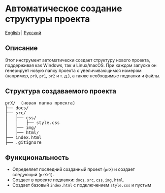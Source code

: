 <h1>Автоматическое создание структуры проекта</h1>

<p>
  <a href="./README.md">English</a> | 
  <a href="./README.ru.md">Русский</a>
</p>

<h2>Описание</h2>
<p>Этот инструмент автоматически создает структуру нового проекта, поддерживая как Windows, так и Linux/macOS. При каждом запуске он генерирует новую папку проекта с увеличивающимся номером (например, <code>pr0</code>, <code>pr1</code>, <code>pr2</code> и т. д.), а также необходимые подпапки и файлы.</p>

<h2>Структура создаваемого проекта</h2>
<pre>
prX/  (новая папка проекта)
├── docs/
├── src/
│   ├── css/
│   │   ├── style.css
│   ├── img/
│   ├── html/
├── index.html
├── .gitignore
</pre>

<h2>Функциональность</h2>
<ul>
    <li>Определяет последний созданный проект (<code>prX</code>) и создает следующий (<code>prX+1</code>).</li>
    <li>Создает в проекте подпапки: <code>docs</code>, <code>src</code>, <code>css</code>, <code>img</code>, <code>html</code>.</li>
    <li>Создает базовый <code>index.html</code> с подключением <code>style.css</code> и пустым <code><title></code>.</li>
    <li>Создает <code>.gitignore</code>, исключающий папку <code>docs</code> и сам <code>.gitignore</code>.</li>
</ul>

<h2>Установка и запуск</h2>
<h3>Для Windows</h3>
<ol>
    <li>Скачайте <code>create.bat</code> из <a href="https://github.com/Tra-va-de/create-html-project/releases">последнего релиза</a>.</li>
    <li>Поместите его в папку, где будут храниться проекты.</li>
    <li>Дважды кликните <code>create.bat</code> для запуска.</li>
</ol>

<h3>Для Linux/macOS</h3>
<ol>
    <li>Скачайте <code>create.sh</code> из <a href="https://github.com/Tra-va-de/create-html-project/releases">последнего релиза</a>.</li>
    <li>Поместите его в папку, где будут храниться проекты.</li>
    <li>Сделайте его исполняемым:
        <pre><code>chmod +x create.sh</code></pre>
    </li>
    <li>Запустите:
        <pre><code>./create.sh</code></pre>
    </li>
</ol>

<h2>Лицензия</h2>
<p>Этот проект распространяется под лицензией <a href="https://opensource.org/licenses/MIT">MIT</a>.</p>
